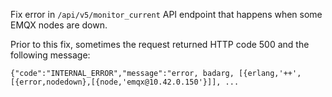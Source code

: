 Fix error in `/api/v5/monitor_current` API endpoint that happens when some EMQX nodes are down.

Prior to this fix, sometimes the request returned HTTP code 500 and the following message:
```
{"code":"INTERNAL_ERROR","message":"error, badarg, [{erlang,'++',[{error,nodedown},[{node,'emqx@10.42.0.150'}]], ...
```
